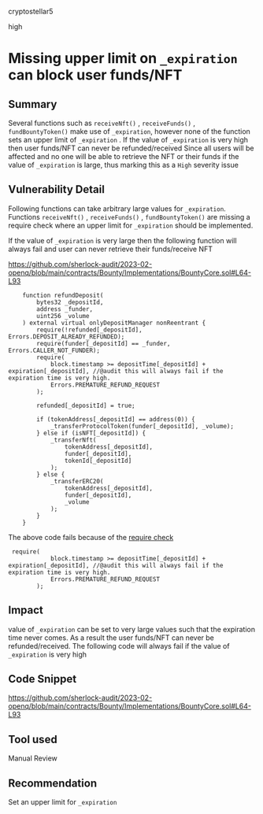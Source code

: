 cryptostellar5

high

# Missing upper limit on `_expiration` can block user funds/NFT

## Summary
Several functions such as  `receiveNft()` , `receiveFunds()` , `fundBountyToken()` make use of `_expiration`, however none of the function sets an upper limit of  `_expiration` . If the value of  `_expiration` is very high then user funds/NFT can never be refunded/received
Since all users will be affected and no one will be able to retrieve the NFT or their funds if the value of `_expiration` is large, thus marking this as a `High` severity issue

## Vulnerability Detail

Following functions can take arbitrary large values for `_expiration`. Functions  `receiveNft()` , `receiveFunds()` , `fundBountyToken()` are missing a require check where an upper limit for `_expiration` should be implemented.

If the value of `_expiration` is very large then the following function will always fail and user can never retrieve their funds/receive NFT


https://github.com/sherlock-audit/2023-02-openq/blob/main/contracts/Bounty/Implementations/BountyCore.sol#L64-L93

```solidity
    function refundDeposit(
        bytes32 _depositId,
        address _funder,
        uint256 _volume
    ) external virtual onlyDepositManager nonReentrant {
        require(!refunded[_depositId], Errors.DEPOSIT_ALREADY_REFUNDED);
        require(funder[_depositId] == _funder, Errors.CALLER_NOT_FUNDER);
        require(
            block.timestamp >= depositTime[_depositId] + expiration[_depositId], //@audit this will always fail if the expiration time is very high.
            Errors.PREMATURE_REFUND_REQUEST
        );

        refunded[_depositId] = true;

        if (tokenAddress[_depositId] == address(0)) {
            _transferProtocolToken(funder[_depositId], _volume);
        } else if (isNFT[_depositId]) {
            _transferNft(
                tokenAddress[_depositId],
                funder[_depositId],
                tokenId[_depositId]
            );
        } else {
            _transferERC20(
                tokenAddress[_depositId],
                funder[_depositId],
                _volume
            );
        }
    }
```

The above code fails because of the [require check](https://github.com/sherlock-audit/2023-02-openq/blob/main/contracts/Bounty/Implementations/BountyCore.sol#L71-L74)

```solidity
 require(
            block.timestamp >= depositTime[_depositId] + expiration[_depositId], //@audit this will always fail if the expiration time is very high.
            Errors.PREMATURE_REFUND_REQUEST
        );

```

## Impact

value of  `_expiration` can be set to very large values such that the expiration time never comes. As a result the user funds/NFT can never be refunded/received. The following code will always fail if the value of  `_expiration` is very high

## Code Snippet

https://github.com/sherlock-audit/2023-02-openq/blob/main/contracts/Bounty/Implementations/BountyCore.sol#L64-L93

## Tool used

Manual Review

## Recommendation

Set an upper limit for  `_expiration` 
